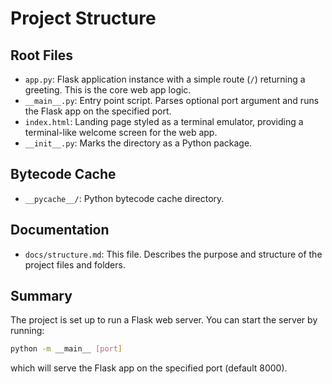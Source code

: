 # Project Structure

## Root Files

- `app.py`: Flask application instance with a simple route (`/`) returning a greeting. This is the core web app logic.
- `__main__.py`: Entry point script. Parses optional port argument and runs the Flask app on the specified port.
- `index.html`: Landing page styled as a terminal emulator, providing a terminal-like welcome screen for the web app.
- `__init__.py`: Marks the directory as a Python package.

## Bytecode Cache
- `__pycache__/`: Python bytecode cache directory.

## Documentation
- `docs/structure.md`: This file. Describes the purpose and structure of the project files and folders.

## Summary
The project is set up to run a Flask web server. You can start the server by running:

```bash
python -m __main__ [port]
```

which will serve the Flask app on the specified port (default 8000).
